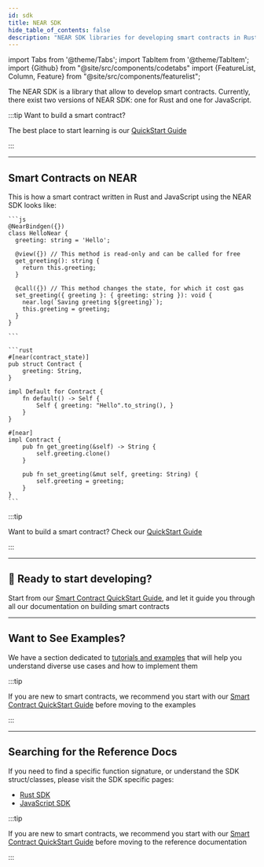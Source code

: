```yaml
---
id: sdk
title: NEAR SDK
hide_table_of_contents: false
description: "NEAR SDK libraries for developing smart contracts in Rust and JavaScript - comprehensive tools with reference documentation and examples for building on NEAR."
---
```


import Tabs from '@theme/Tabs';
import TabItem from '@theme/TabItem';
import {Github} from "@site/src/components/codetabs"
import {FeatureList, Column, Feature} from "@site/src/components/featurelist";

The NEAR SDK is a library that allow to develop smart contracts. Currently, there exist two versions of NEAR SDK: one for Rust and one for JavaScript.

:::tip Want to build a smart contract?

The best place to start learning is our [QuickStart Guide](../smart-contracts/quickstart.md)

:::

<FeatureList>
  <Column title="" size="6">
    <Feature url="https://docs.rs/near-sdk/latest/near_sdk/" title="Rust SDK" subtitle="Rust SDK Reference docs" image="smartcontract-rust.png" />
  </Column>
  <Column title="" size="6">
    <Feature url="https://near.github.io/near-sdk-js/" title="JavaScript SDK" subtitle="Javascript SDK Reference docs" image="smartcontract-js.png" />
  </Column>
</FeatureList>

---

## Smart Contracts on NEAR


This is how a smart contract written in Rust and JavaScript using the NEAR SDK looks like:

<Tabs groupId="code-tabs">
  <TabItem value="js" label="🌐 JavaScript">

    ```js
    @NearBindgen({})
    class HelloNear {
      greeting: string = 'Hello';

      @view({}) // This method is read-only and can be called for free
      get_greeting(): string {
        return this.greeting;
      }

      @call({}) // This method changes the state, for which it cost gas
      set_greeting({ greeting }: { greeting: string }): void {
        near.log(`Saving greeting ${greeting}`);
        this.greeting = greeting;
      }
    }
    
    ```

  </TabItem>

  <TabItem value="rust" label="🦀 Rust">

    ```rust
    #[near(contract_state)]
    pub struct Contract {
        greeting: String,
    }

    impl Default for Contract {
        fn default() -> Self {
            Self { greeting: "Hello".to_string(), }
        }
    }

    #[near]
    impl Contract {
        pub fn get_greeting(&self) -> String {
            self.greeting.clone()
        }

        pub fn set_greeting(&mut self, greeting: String) {
            self.greeting = greeting;
        }
    }
    ```

  </TabItem>

</Tabs>

:::tip

Want to build a smart contract? Check our [QuickStart Guide](../smart-contracts/quickstart.md)

:::

---

## 🎉 Ready to start developing?

Start from our [Smart Contract QuickStart Guide](../smart-contracts/quickstart.md), and let it guide you through all our documentation on building smart contracts

---

## Want to See Examples?

We have a section dedicated to [tutorials and examples](../tutorials/examples/guest-book.md) that will help you understand diverse use cases and how to implement them

:::tip

If you are new to smart contracts, we recommend you start with our [Smart Contract QuickStart Guide](../smart-contracts/quickstart.md) before moving to the examples

:::

---

## Searching for the Reference Docs

If you need to find a specific function signature, or understand the SDK struct/classes, please visit the SDK specific pages:

- [Rust SDK](https://docs.rs/near-sdk/latest/near_sdk/)
- [JavaScript SDK](https://near.github.io/near-sdk-js/)

:::tip

If you are new to smart contracts, we recommend you start with our [Smart Contract QuickStart Guide](../smart-contracts/quickstart.md) before moving to the reference documentation

:::
